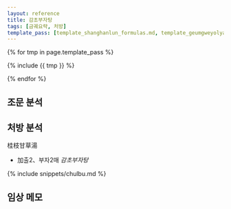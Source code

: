 ```yaml
---
layout: reference
title: 감초부자탕
tags: [금궤요략, 처방]
template_pass: [template_shanghanlun_formulas.md, template_geumgweyolyag_formulas.md, template_etc_formulas.md]
---
```


{% for tmp in page.template_pass %}

{% include {{ tmp }} %}

{% endfor %}

## 조문 분석

## 처방 분석

桂枝甘草湯
* 加출2、부자2매 _감초부자탕_  

{% include snippets/chulbu.md %}

## 임상 메모

